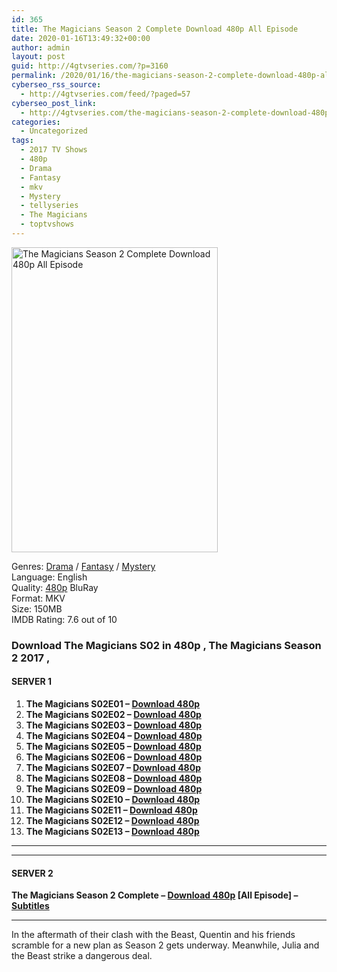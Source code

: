 ```yaml
---
id: 365
title: The Magicians Season 2 Complete Download 480p All Episode
date: 2020-01-16T13:49:32+00:00
author: admin
layout: post
guid: http://4gtvseries.com/?p=3160
permalink: /2020/01/16/the-magicians-season-2-complete-download-480p-all-episode-2/
cyberseo_rss_source:
  - http://4gtvseries.com/feed/?paged=57
cyberseo_post_link:
  - http://4gtvseries.com/the-magicians-season-2-complete-download-480p-all-episode/
categories:
  - Uncategorized
tags:
  - 2017 TV Shows
  - 480p
  - Drama
  - Fantasy
  - mkv
  - Mystery
  - tellyseries
  - The Magicians
  - toptvshows
---
```

<img loading="lazy" class="aligncenter" src="https://2.bp.blogspot.com/-1X7KK6JHJ2c/XiBowduyZtI/AAAAAAAAA3o/Uu2z3Kfd3E82BTaOhDJdmhQXBRh7RYVxgCK4BGAYYCw/s1600/The%2BMagicians%2BSeason%2B2.jpg" alt="The Magicians Season 2 Complete Download 480p All Episode" width="330" height="488" />

Genres:&nbsp;<a href="http://4gtvseries.com/tag/drama/" data-wpel-link="internal">Drama</a> / <a href="http://4gtvseries.com/tag/fantasy/" data-wpel-link="internal">Fantasy</a> / <a href="http://4gtvseries.com/tag/mystery/" data-wpel-link="internal">Mystery</a>  
Language: English  
Quality:&nbsp;<a href="http://4gtvseries.com/tag/480p/" data-wpel-link="internal">480p</a> BluRay  
Format: MKV  
Size: 150MB  
IMDB Rating: 7.6 out of 10

### **Download The Magicians S02 in 480p , The Magicians Season 2 2017 ,&nbsp;**

#### <span><strong>SERVER 1</strong></span>

  1. **The Magicians S02E01 – <a href="http://slink.dl480p.xyz/HGzR8bBv" data-wpel-link="external" target="_blank" rel="nofollow external noopener noreferrer" class="wpel-icon-left"><i class="wpel-icon fa fa-download" aria-hidden="true"></i>Download 480p</a>**
  2. **The Magicians S02E02 – <a href="http://slink.dl480p.xyz/de08vnD" data-wpel-link="external" target="_blank" rel="nofollow external noopener noreferrer" class="wpel-icon-left"><i class="wpel-icon fa fa-download" aria-hidden="true"></i>Download 480p</a>**
  3. **The Magicians S02E03 – <a href="http://slink.dl480p.xyz/tBsET6" data-wpel-link="external" target="_blank" rel="nofollow external noopener noreferrer" class="wpel-icon-left"><i class="wpel-icon fa fa-download" aria-hidden="true"></i>Download 480p</a>**
  4. **The Magicians S02E04 – <a href="http://slink.dl480p.xyz/4P60" data-wpel-link="external" target="_blank" rel="nofollow external noopener noreferrer" class="wpel-icon-left"><i class="wpel-icon fa fa-download" aria-hidden="true"></i>Download 480p</a>**
  5. **The Magicians S02E05 – <a href="http://slink.dl480p.xyz/h6SV" data-wpel-link="external" target="_blank" rel="nofollow external noopener noreferrer" class="wpel-icon-left"><i class="wpel-icon fa fa-download" aria-hidden="true"></i>Download 480p</a>**
  6. **The Magicians S02E06 – <a href="http://slink.dl480p.xyz/vbDjS" data-wpel-link="external" target="_blank" rel="nofollow external noopener noreferrer" class="wpel-icon-left"><i class="wpel-icon fa fa-download" aria-hidden="true"></i>Download 480p</a>**
  7. **The Magicians S02E07 – <a href="http://slink.dl480p.xyz/sbZ7Sd4" data-wpel-link="external" target="_blank" rel="nofollow external noopener noreferrer" class="wpel-icon-left"><i class="wpel-icon fa fa-download" aria-hidden="true"></i>Download 480p</a>**
  8. **The Magicians S02E08 – <a href="http://slink.dl480p.xyz/IgcOI" data-wpel-link="external" target="_blank" rel="nofollow external noopener noreferrer" class="wpel-icon-left"><i class="wpel-icon fa fa-download" aria-hidden="true"></i>Download 480p</a>**
  9. **The Magicians S02E09 – <a href="http://slink.dl480p.xyz/dFX9Hmc" data-wpel-link="external" target="_blank" rel="nofollow external noopener noreferrer" class="wpel-icon-left"><i class="wpel-icon fa fa-download" aria-hidden="true"></i>Download 480p</a>**
 10. **The Magicians S02E10 – <a href="http://slink.dl480p.xyz/8CRXo" data-wpel-link="external" target="_blank" rel="nofollow external noopener noreferrer" class="wpel-icon-left"><i class="wpel-icon fa fa-download" aria-hidden="true"></i>Download 480p</a>**
 11. **The Magicians S02E11 – <a href="http://slink.dl480p.xyz/ypyZUN" data-wpel-link="external" target="_blank" rel="nofollow external noopener noreferrer" class="wpel-icon-left"><i class="wpel-icon fa fa-download" aria-hidden="true"></i>Download 480p</a>**
 12. **The Magicians S02E12 – <a href="http://slink.dl480p.xyz/UlvKDOn" data-wpel-link="external" target="_blank" rel="nofollow external noopener noreferrer" class="wpel-icon-left"><i class="wpel-icon fa fa-download" aria-hidden="true"></i>Download 480p</a>**
 13. **The Magicians S02E13 – <a href="http://slink.dl480p.xyz/AYNf" data-wpel-link="external" target="_blank" rel="nofollow external noopener noreferrer" class="wpel-icon-left"><i class="wpel-icon fa fa-download" aria-hidden="true"></i>Download 480p</a>**

* * *

* * *

#### <span><strong>SERVER 2</strong></span>

**The Magicians Season 2 Complete – <a href="http://dl480p.xyz/3398/" data-wpel-link="external" target="_blank" rel="nofollow external noopener noreferrer" class="wpel-icon-left"><i class="wpel-icon fa fa-download" aria-hidden="true"></i>Download 480p</a> [All Episode] – <a href="https://subscene.com/subtitles/the-magicians-second-season" data-wpel-link="external" target="_blank" rel="nofollow external noopener noreferrer" class="wpel-icon-left"><i class="wpel-icon fa fa-download" aria-hidden="true"></i>Subtitles</a>**

* * *

In the aftermath of their clash with the Beast, Quentin and his friends scramble for a new plan as Season 2 gets underway. Meanwhile, Julia and the Beast strike a dangerous deal.

<div align="center">
</div>